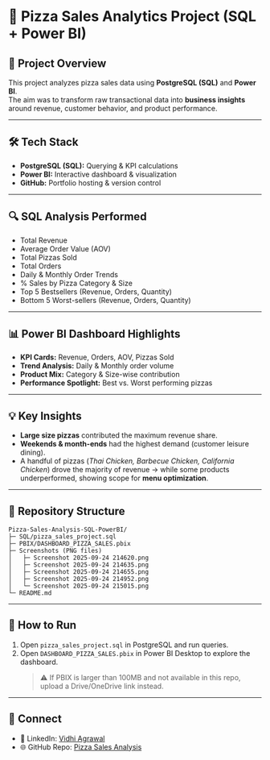# 🍕 Pizza Sales Analytics Project (SQL + Power BI)

## 📌 Project Overview
This project analyzes pizza sales data using **PostgreSQL (SQL)** and **Power BI**.  
The aim was to transform raw transactional data into **business insights** around revenue, customer behavior, and product performance.

---

## 🛠️ Tech Stack
- **PostgreSQL (SQL):** Querying & KPI calculations  
- **Power BI:** Interactive dashboard & visualization  
- **GitHub:** Portfolio hosting & version control  

---

## 🔍 SQL Analysis Performed
- Total Revenue  
- Average Order Value (AOV)  
- Total Pizzas Sold  
- Total Orders  
- Daily & Monthly Order Trends  
- % Sales by Pizza Category & Size  
- Top 5 Bestsellers (Revenue, Orders, Quantity)  
- Bottom 5 Worst-sellers (Revenue, Orders, Quantity)  

---

## 📊 Power BI Dashboard Highlights
- **KPI Cards:** Revenue, Orders, AOV, Pizzas Sold  
- **Trend Analysis:** Daily & Monthly order volume  
- **Product Mix:** Category & Size-wise contribution  
- **Performance Spotlight:** Best vs. Worst performing pizzas  

---

## 💡 Key Insights
- **Large size pizzas** contributed the maximum revenue share.  
- **Weekends & month-ends** had the highest demand (customer leisure dining).  
- A handful of pizzas (*Thai Chicken, Barbecue Chicken, California Chicken*) drove the majority of revenue → while some products underperformed, showing scope for **menu optimization**.  

---

## 📂 Repository Structure
```
Pizza-Sales-Analysis-SQL-PowerBI/
├─ SQL/pizza_sales_project.sql
├─ PBIX/DASHBOARD_PIZZA_SALES.pbix
├─ Screenshots (PNG files)
│   ├─ Screenshot 2025-09-24 214620.png
│   ├─ Screenshot 2025-09-24 214635.png
│   ├─ Screenshot 2025-09-24 214655.png
│   ├─ Screenshot 2025-09-24 214952.png
│   └─ Screenshot 2025-09-24 215015.png
└─ README.md
```

---

## 🚀 How to Run
1. Open `pizza_sales_project.sql` in PostgreSQL and run queries.  
2. Open `DASHBOARD_PIZZA_SALES.pbix` in Power BI Desktop to explore the dashboard.  
   > ⚠️ If PBIX is larger than 100MB and not available in this repo, upload a Drive/OneDrive link instead.

---

## 🔗 Connect
- 💼 LinkedIn: [Vidhi Agrawal](https://www.linkedin.com/in/vidhi-agrawal-9b509026b)  
- 🌐 GitHub Repo: [Pizza Sales Analysis](https://github.com/vidhiagrawal0601/Pizza-Sales-Analysis-SQL-PowerBI)
